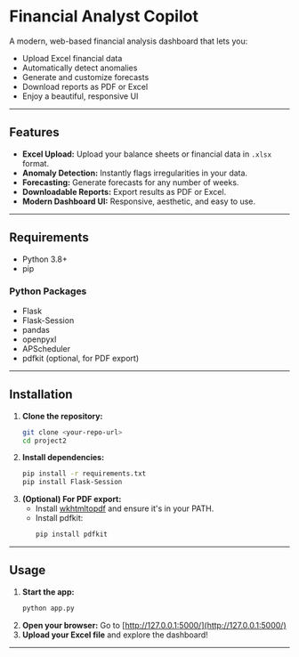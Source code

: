 # Financial Analyst Copilot

A modern, web-based financial analysis dashboard that lets you:
- Upload Excel financial data
- Automatically detect anomalies
- Generate and customize forecasts
- Download reports as PDF or Excel
- Enjoy a beautiful, responsive UI

---

## Features
- **Excel Upload:** Upload your balance sheets or financial data in `.xlsx` format.
- **Anomaly Detection:** Instantly flags irregularities in your data.
- **Forecasting:** Generate forecasts for any number of weeks.
- **Downloadable Reports:** Export results as PDF or Excel.
- **Modern Dashboard UI:** Responsive, aesthetic, and easy to use.

---

## Requirements
- Python 3.8+
- pip

### Python Packages
- Flask
- Flask-Session
- pandas
- openpyxl
- APScheduler
- pdfkit (optional, for PDF export)

---

## Installation
1. **Clone the repository:**
   ```bash
   git clone <your-repo-url>
   cd project2
   ```
2. **Install dependencies:**
   ```bash
   pip install -r requirements.txt
   pip install Flask-Session
   ```
3. **(Optional) For PDF export:**
   - Install [wkhtmltopdf](https://wkhtmltopdf.org/downloads.html) and ensure it's in your PATH.
   - Install pdfkit:
     ```bash
     pip install pdfkit
     ```

---

## Usage
1. **Start the app:**
   ```bash
   python app.py
   ```
2. **Open your browser:**
   Go to [http://127.0.0.1:5000/](http://127.0.0.1:5000/)
3. **Upload your Excel file** and explore the dashboard!

---
